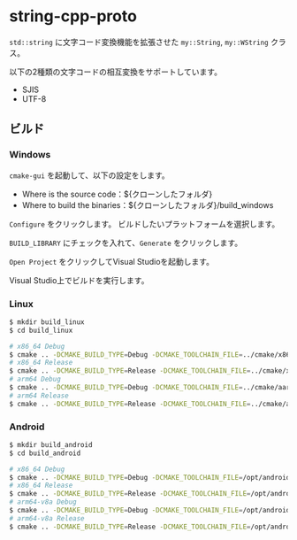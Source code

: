 # string-cpp-proto

`std::string` に文字コード変換機能を拡張させた `my::String`, `my::WString` クラス。

以下の2種類の文字コードの相互変換をサポートしています。

- SJIS
- UTF-8

## ビルド

### Windows

`cmake-gui` を起動して、以下の設定をします。

- Where is the source code：${クローンしたフォルダ}
- Where to build the binaries：${クローンしたフォルダ}/build_windows

`Configure` をクリックします。
ビルドしたいプラットフォームを選択します。

`BUILD_LIBRARY` にチェックを入れて、`Generate` をクリックします。

`Open Project` をクリックしてVisual Studioを起動します。

Visual Studio上でビルドを実行します。

### Linux

```bash
$ mkdir build_linux
$ cd build_linux

# x86_64 Debug
$ cmake .. -DCMAKE_BUILD_TYPE=Debug -DCMAKE_TOOLCHAIN_FILE=../cmake/x86_64.clang.toolchain.cmake
# x86_64 Release
$ cmake .. -DCMAKE_BUILD_TYPE=Release -DCMAKE_TOOLCHAIN_FILE=../cmake/x86_64.clang.toolchain.cmake
# arm64 Debug
$ cmake .. -DCMAKE_BUILD_TYPE=Debug -DCMAKE_TOOLCHAIN_FILE=../cmake/aarch64.clang.toolchain.cmake
# arm64 Release
$ cmake .. -DCMAKE_BUILD_TYPE=Release -DCMAKE_TOOLCHAIN_FILE=../cmake/aarch64.clang.toolchain.cmake
```

### Android

```bash
$ mkdir build_android
$ cd build_android

# x86_64 Debug
$ cmake .. -DCMAKE_BUILD_TYPE=Debug -DCMAKE_TOOLCHAIN_FILE=/opt/android-sdk-linux/android-ndk-r21e/build/cmake/android.toolchain.cmake -DANDROID_ABI=x86_64 -DANDROID_PLATFORM=16
# x86_64 Release
$ cmake .. -DCMAKE_BUILD_TYPE=Release -DCMAKE_TOOLCHAIN_FILE=/opt/android-sdk-linux/android-ndk-r21e/build/cmake/android.toolchain.cmake -DANDROID_ABI=x86_64 -DANDROID_PLATFORM=16
# arm64-v8a Debug
$ cmake .. -DCMAKE_BUILD_TYPE=Debug -DCMAKE_TOOLCHAIN_FILE=/opt/android-sdk-linux/android-ndk-r21e/build/cmake/android.toolchain.cmake -DANDROID_ABI=arm64-v8a -DANDROID_PLATFORM=16
# arm64-v8a Release
$ cmake .. -DCMAKE_BUILD_TYPE=Release -DCMAKE_TOOLCHAIN_FILE=/opt/android-sdk-linux/android-ndk-r21e/build/cmake/android.toolchain.cmake -DANDROID_ABI=arm64-v8a -DANDROID_PLATFORM=16
```
